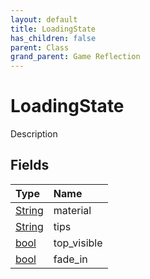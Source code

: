 ```yaml
---
layout: default
title: LoadingState
has_children: false
parent: Class
grand_parent: Game Reflection
---
```

# LoadingState
Description 

## Fields

| Type | Name |
|:-------------|:--------------|
| [String](/docs/game-reflection/components/string) | material |
| [String](/docs/game-reflection/components/string) | tips |
| [bool](/docs/game-reflection/components/bool) | top_visible |
| [bool](/docs/game-reflection/components/bool) | fade_in |

